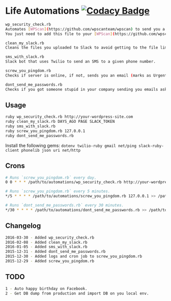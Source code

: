 # Life Automations [![Codacy Badge](https://api.codacy.com/project/badge/grade/8fe531631b424c1b876c2bf6c06b90b8)](https://www.codacy.com/app/wildlifechorus/Automations)

```sh
wp_security_check.rb
Automates [WPScan](https://github.com/wpscanteam/wpscan) to send you a Wordpress security scan report to your email.
You just need to add this file to your [WPScan](https://github.com/wpscanteam/wpscan) folder.

clean_my_slack.rb
Cleans the files you uploaded to Slack to avoid getting to the file limit.

sms_with_slack.rb
Slack bot that uses Twilio to send an SMS to a given phone number.

screw_you_pingdom.rb
Checks if server is online, if not, sends you an email (marks as Urgent) and sends you an SMS using Twilio.

dont_send_me_passwords.rb
Checks if you got someone stupid in your company sending you emails asking for passwords in plain text.
```

## Usage

```sh
ruby wp_security_check.rb http://your-wordpress-site.com
ruby clean_my_slack.rb DAYS_AGO PAGE SLACK_TOKEN
ruby sms_with_slack.rb
ruby screw_you_pingdom.rb 127.0.0.1
ruby dont_send_me_passwords.rb
```

Install the following gems:
```dotenv twilio-ruby gmail net/ping slack-ruby-client phonelib json uri net/http```

## Crons

```sh
# Runs `screw_you_pingdom.rb` every day.
0 0 * * * /path/to/automations/wp_security_check.rb http://your-wordpress-site.com >> /path/to/automations/logs/wp_security_check.log >/dev/null 2>&1

# Runs `screw_you_pingdom.rb` every 5 minutes.
*/5 * * * * /path/to/automations/screw_you_pingdom.rb 127.0.0.1 >> /path/to/automations/logs/screw_you_pingdom.log 2>&1

# Runs `dont_send_me_passwords.rb` every 30 minutes.
*/30 * * * * /path/to/automations/dont_send_me_passwords.rb >> /path/to/automations/logs/dont_send_me_passwords.log 2>&1
```

## Changelog

```sh
2016-03-30 - Added wp_security_check.rb
2016-02-08 - Added clean_my_slack.rb
2016-01-05 - Added sms_with_slack.rb
2015-12-31 - Added dont_send_me_passwords.rb
2015-12-30 - Added logs and cron job to screw_you_pingdom.rb
2015-12-29 - Added screw_you_pingdom.rb
```

## TODO

```sh
1 - Auto happy birthday on Facebook.
2 - Get DB dump from production and import DB on you local env.
```
